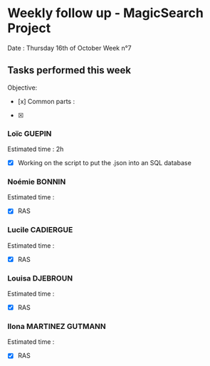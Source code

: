 # Weekly follow up - MagicSearch Project


Date : Thursday 16th of October
Week n°7


## Tasks performed this week


Objective:
- [x] 
Common parts :
- [x] 




### Loïc GUEPIN
Estimated time : 2h
- [x] Working on the script to put the .json into an SQL database


### Noémie BONNIN
Estimated time :
- [x] RAS


### Lucile CADIERGUE
Estimated time :
- [x] RAS


### Louisa DJEBROUN
Estimated time :
- [x] RAS


### Ilona MARTINEZ GUTMANN
Estimated time :
- [x] RAS

